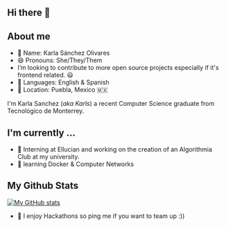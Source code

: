 ## Hi there 👋

<h2><alt="AboutMe" width="80"> About me </h2>

<div >

  - 👤 </b> Name: </b>  Karla Sánchez Olivares
  - 😄 </b> Pronouns:</b>  She/They/Them
  - I’m looking to contribute to more open source projects especially if it's frontend related. :smiley:
  - 📣 Languages: English & Spanish
  - 📍 Location:</b> Puebla, Mexico 🇲🇽

<p>I'm Karla Sanchez (<i>aka Karls</i>) a recent Computer Science graduate from Tecnológico de Monterrey. </p>

</div>


<h2 alt="I'm currently" width="80"> I'm currently ...</h2>

- 🔭 Interning at Ellucian and working on the creation of an Algorithmia Club at my university.
- 🌱 learning Docker & Computer Networks

## My Github Stats
[![My GitHub stats](https://github-readme-stats.vercel.app/api?username=RobinSpoiler)](https://github.com/RobinSpoiler/github-readme-stats)

- 🔬 I enjoy Hackathons so ping me if you want to team up :))
